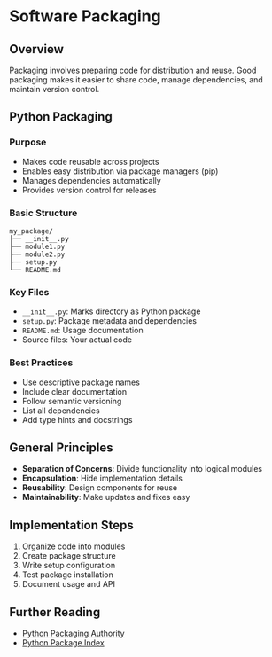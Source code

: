 
# Software Packaging

## Overview

Packaging involves preparing code for distribution and reuse. Good packaging makes it easier to share code, manage dependencies, and maintain version control.

## Python Packaging

### Purpose
- Makes code reusable across projects
- Enables easy distribution via package managers (pip)
- Manages dependencies automatically
- Provides version control for releases

### Basic Structure
```
my_package/
├── __init__.py
├── module1.py
├── module2.py
├── setup.py
└── README.md
```

### Key Files
- `__init__.py`: Marks directory as Python package
- `setup.py`: Package metadata and dependencies
- `README.md`: Usage documentation
- Source files: Your actual code

### Best Practices
- Use descriptive package names
- Include clear documentation
- Follow semantic versioning
- List all dependencies
- Add type hints and docstrings

## General Principles

- **Separation of Concerns**: Divide functionality into logical modules
- **Encapsulation**: Hide implementation details
- **Reusability**: Design components for reuse
- **Maintainability**: Make updates and fixes easy

## Implementation Steps

1. Organize code into modules
2. Create package structure
3. Write setup configuration
4. Test package installation
5. Document usage and API

## Further Reading

- [Python Packaging Authority](https://www.pypa.io/)
- [Python Package Index](https://pypi.org/)
